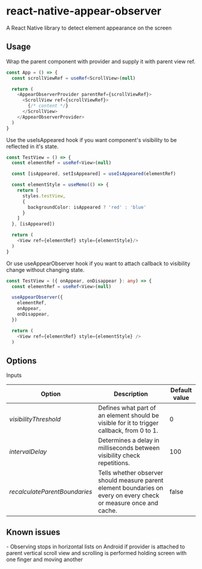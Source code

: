 <h1>react-native-appear-observer</h1>

A React Native library to detect element appearance on the screen

<h2>Usage</h2>

Wrap the parent component with provider and supply it with parent view ref.
```ts
const App = () => {
  const scrollViewRef = useRef<ScrollView>(null)

  return (
    <AppearObserverProvider parentRef={scrollViewRef}>
      <ScrollView ref={scrollViewRef}>
        {/* content */}
      </ScrollView>
    </AppearObserverProvider>
  )
}
```
Use the useIsAppeared hook if you want component's visibility to be reflected in it's state.
```ts
const TestView = () => {
  const elementRef = useRef<View>(null)

  const [isAppeared, setIsAppeared] = useIsAppeared(elementRef)

  const elementStyle = useMemo(() => {
    return [
      styles.testView,
      {
        backgroundColor: isAppeared ? 'red' : 'blue'
      }
    ]
  }, [isAppeared])

  return (
    <View ref={elementRef} style={elementStyle}/>
  )
}
```

Or use useAppearObserver hook if you want to attach callback to visibility change without changing state.
```ts
const TestView = ({ onAppear, onDisappear }: any) => {
  const elementRef = useRef<View>(null)

  useAppearObserver({
    elementRef,
    onAppear,
    onDisappear,
  })

  return (
    <View ref={elementRef} style={elementStyle} />
  )
```


<h2>Options</h2>
Inputs

| Option | Description | Default value |
|---|---|---|
| *visibilityThreshold* | Defines what part of an element should be visible for it to trigger callback, from 0 to 1. | 0 |
| *intervalDelay* | Determines a delay in milliseconds between visibility check repetitions. | 100 |
| *recalculateParentBoundaries* | Tells whether observer should measure parent element boundaries on every on every check or measure once and cache. | false |

<h2>Known issues</h2>
- Observing stops in horizontal lists on Android if provider is attached to parent vertical scroll view and scrolling is performed
  holding screen with one finger and moving another
